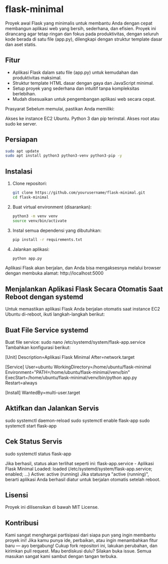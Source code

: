 # flask-minimal

Proyek awal Flask yang minimalis untuk membantu Anda dengan cepat membangun aplikasi web yang bersih, sederhana, dan efisien. Proyek ini dirancang agar tetap ringan dan fokus pada produktivitas, dengan seluruh kode berada di satu file (app.py), dilengkapi dengan struktur template dasar dan aset statis.

## Fitur
- Aplikasi Flask dalam satu file (app.py) untuk kemudahan dan produktivitas maksimal.
- Struktur template HTML dasar dengan gaya dan JavaScript minimal.
- Setup proyek yang sederhana dan intuitif tanpa kompleksitas berlebihan.
- Mudah disesuaikan untuk pengembangan aplikasi web secara cepat.

Prasyarat
Sebelum memulai, pastikan Anda memiliki:

Akses ke instance EC2 Ubuntu.
Python 3 dan pip terinstal.
Akses root atau sudo ke server.

## Persiapan
```bash
sudo apt update
sudo apt install python3 python3-venv python3-pip -y
```

## Instalasi

1. Clone repositori:
   ```bash
   git clone https://github.com/yourusername/flask-minimal.git
   cd flask-minimal
   ```

2. Buat virtual environment (disarankan):
   ```bash
   python3 -m venv venv
   source venv/bin/activate
   ```

3. Instal semua dependensi yang dibutuhkan:
   ```bash
   pip install -r requirements.txt
   ```

4. Jalankan aplikasi:
   ```bash
   python app.py
   ```

Aplikasi Flask akan berjalan, dan Anda bisa mengaksesnya melalui browser dengan membuka alamat: http://localhost:5000


## Menjalankan Aplikasi Flask Secara Otomatis Saat Reboot dengan systemd
Untuk memastikan aplikasi Flask Anda berjalan otomatis saat instance EC2 Ubuntu di-reboot, ikuti langkah-langkah berikut:

 ## Buat File Service systemd
   Buat file service:
   sudo nano /etc/systemd/system/flask-app.service
   Tambahkan konfigurasi berikut:
   
   [Unit]
   Description=Aplikasi Flask Minimal
   After=network.target
   
   [Service]
   User=ubuntu
   WorkingDirectory=/home/ubuntu/flask-minimal
   Environment="PATH=/home/ubuntu/flask-minimal/venv/bin"
   ExecStart=/home/ubuntu/flask-minimal/venv/bin/python app.py
   Restart=always

   [Install]
   WantedBy=multi-user.target
   
## Aktifkan dan Jalankan Servis
   sudo systemctl daemon-reload
   sudo systemctl enable flask-app
   sudo systemctl start flask-app

## Cek Status Servis
   sudo systemctl status flask-app

Jika berhasil, status akan terlihat seperti ini:
   flask-app.service - Aplikasi Flask Minimal
   Loaded: loaded (/etc/systemd/system/flask-app.service; enabled; ...)
   Active: active (running)
Jika statusnya "active (running)", berarti aplikasi Anda berhasil diatur untuk berjalan otomatis setelah reboot.

## Lisensi
Proyek ini dilisensikan di bawah MIT License.

## Kontribusi
Kami sangat menghargai partisipasi dari siapa pun yang ingin membantu proyek ini!
Jika kamu punya ide, perbaikan, atau ingin menambahkan fitur baru — ayo bergabung!
Cukup fork repositori ini, lakukan perubahan, dan kirimkan pull request.
Mau berdiskusi dulu? Silakan buka issue. Semua masukan sangat kami sambut dengan tangan terbuka.
